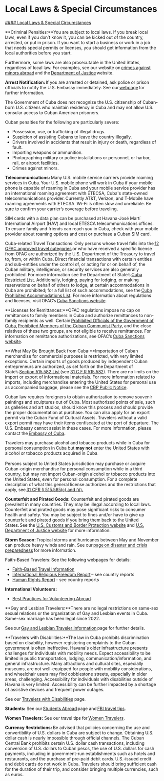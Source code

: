 # Local Laws & Special Circumstances

[#### Local Laws & Special Circumstances](javascript:void(0); "Local Laws & Special Circumstances")

**Criminal Penalties:**You are subject to local laws. If you break local laws, even if you don’t know it, you can be kicked out of the country, arrested, or put in prison. If you want to start a business or work in a job that needs special permits or licenses, you should get information from the local authorities before you start.

Furthermore, some laws are also prosecutable in the United States, regardless of local law. For examples, see our website on [crimes against minors abroad](https://travel.state.gov/content/travel/en/international-travel/emergencies/arrest-detention/crimes-against-minors.html) and the [Department of Justice](https://www.justice.gov/criminal/criminal-ccips) website.

**Arrest Notification:** If you are arrested or detained, ask police or prison officials to notify the U.S. Embassy immediately. See our [webpage](https://travel.state.gov/content/travel/en/international-travel/emergencies/arrest-detention.html) for further information.

The Government of Cuba does not recognize the U.S. citizenship of Cuban-born U.S. citizens who maintain residency in Cuba and may not allow U.S. consular access to Cuban American prisoners.

Cuban penalties for the following are particularly severe:

* Possession, use, or trafficking of illegal drugs.
* Suspicion of assisting Cubans to leave the country illegally.
* Drivers involved in accidents that result in injury or death, regardless of fault.
* Importing weapons or ammunition.
* Photographing military or police installations or personnel, or harbor, rail, or airport facilities.
* Crimes against minors.

**Telecommunications:** Many U.S. mobile service carriers provide roaming services in Cuba. Your U.S. mobile phone will work in Cuba if your mobile phone is capable of roaming in Cuba and your mobile service provider has an international roaming agreement with ETECSA, Cuba's state-owned telecommunications provider. Currently AT&T, Verizon, and T-Mobile have roaming agreements with ETECSA. Wi-Fi is often slow and unreliable. Be sure to confirm your carrier’s coverage before traveling.

SIM cards with a data plan can be purchased at Havana-José Martí International Airport (HAV) and local ETESCA telecommunications offices. To ensure family and friends can reach you in Cuba, check with your mobile provider about roaming options and cost or purchase a Cuban SIM card.

Cuba-related Travel Transactions: Only persons whose travel falls into the [12 OFAC approved travel categories](https://cu.usembassy.gov/services/traveling-to-cuba/) or who have received a specific license from OFAC are authorized by the U.S. Department of the Treasury to travel to, from, or within Cuba. Direct financial transactions with certain entities and sub-entities under the control of, or acting for or on behalf of, the Cuban military, intelligence, or security services are also generally prohibited. For more information see the Department of State’s [Cuba Restricted List](https://www.state.gov/cuba-sanctions/cuba-restricted-list/). Additionally, lodging, paying for lodging, or making reservations on behalf of others to lodge, at certain accommodations in Cuba are prohibited; for a full list of such accommodations, see the [Cuba Prohibited Accommodations List](https://www.state.gov/cuba-prohibited-accommodations-list-initial-publication/). For more information about regulations and licenses, visit OFAC’s [Cuba Sanctions website](https://ofac.treasury.gov/sanctions-programs-and-country-information/cuba-sanctions).

**Licenses for Remittances:**OFAC regulations impose no cap on remittances to family members in Cuba and authorize remittances to non-family recipients as well. Certain [Prohibited Officials of the Government of Cuba](https://www.ecfr.gov/current/title-31/subtitle-B/chapter-V/part-515/subpart-C/section-515.337), [Prohibited Members of the Cuban Communist Party](https://www.ecfr.gov/current/title-31/subtitle-B/chapter-V/part-515/subpart-C/section-515.338), and the close relatives of these two groups, are not eligible to receive remittances. For information on remittance authorizations, see OFAC’s [Cuba Sanctions website](https://ofac.treasury.gov/sanctions-programs-and-country-information/cuba-sanctions).

**What May Be Brought Back from Cuba:**Importation of Cuban merchandise for commercial purposes is restricted, with very limited exceptions. Certain imports of goods produced by independent Cuban entrepreneurs are authorized, as set forth on the Department of State’s [Section 515.582 List](https://www.state.gov/division-for-counter-threat-finance-and-sanctions/the-state-departments-section-515-582-list) (see [31 C.F.R 515.582](https://www.ecfr.gov/current/title-31/subtitle-B/chapter-V/part-515/subpart-E/section-515.582)). There are no limits on the import or export of informational materials. For more information related to imports, including merchandise entering the United States for personal use as accompanied baggage, please see the [CBP Public Notice](https://www.cbp.gov/trade/basic-import-export/cbp-public-notice-process-imports-cuba).

Cuban law requires foreigners to obtain authorization to remove souvenir paintings and sculptures out of Cuba. Most authorized points of sale, such as galleries and art studios, should know this process and should provide the proper documentation at purchase. You can also apply for an export permit via the Cuban Fund of Cultural Assets. Travelers without a valid export permit may have their items confiscated at the port of departure. The U.S. Embassy cannot assist in these cases. For more information, please contact the [Embassy of Cuba](https://misiones.cubaminrex.cu/en/usa/embassy-cuba-usa).

Travelers may purchase alcohol and tobacco products while in Cuba for personal consumption in Cuba but **may not** enter the United States with alcohol or tobacco products acquired in Cuba.   
   
Persons subject to United States jurisdiction may purchase or acquire Cuban-origin merchandise for personal consumption while in a third country, but may not import Cuban-origin alcohol or tobacco products into the United States, even for personal consumption. For a complete description of what this general license authorizes and the restrictions that apply, see [31 CFR § 515.585(c) and (d).](https://www.ecfr.gov/current/title-31/subtitle-B/chapter-V/part-515/subpart-E/section-515.585)

**Counterfeit and Pirated Goods:** Counterfeit and pirated goods are prevalent in many countries. They may be illegal according to local laws. Counterfeit and pirated goods may pose significant risks to consumer health and safety. You may be subject to fines and/or have to give up counterfeit and pirated goods if you bring them back to the United States. See the [U.S. Customs and Border Protection website](https://www.cbp.gov/trade/fakegoodsrealdangers#:~:text=It%20is%20illegal%20to%20purchase%20counterfeit%20goods.%20Bringing,activities%2C%20such%20as%20forced%20labor%20or%20human%20trafficking.) and [U.S. Department of Justice website](https://www.justice.gov/criminal/criminal-ccips) for more information.

**Storm Season:** Tropical storms and hurricanes between May and November can produce heavy winds and rain. See our [page on disaster and crisis preparedness](https://travel.state.gov/content/travel/en/international-travel/before-you-go/crisis_and_disaster_abroad_be_ready.html) for more information.

Faith-Based Travelers: See the following webpages for details:

* [Faith-Based Travel Information](https://travel.state.gov/content/travel/en/international-travel/before-you-go/travelers-with-special-considerations/faith-based-travel.html)
* [International Religious Freedom Report](https://www.state.gov/international-religious-freedom-reports/) – see country reports
* [Human Rights Report](https://www.state.gov/reports-bureau-of-democracy-human-rights-and-labor/country-reports-on-human-rights-practices/) – see country reports

**International Volunteers:**

* [Best Practices for Volunteering Abroad](https://travel.state.gov/content/travel/en/international-travel/before-you-go/travelers-with-special-considerations/volunteering-abroad.html)

**Gay and Lesbian Travelers:**There are no legal restrictions on same-sex sexual relations or the organization of Gay and Lesbian events in Cuba. Same-sex marriage has been legal since 2022.

See our [Gay and Lesbian Traveler Information](https://travel.state.gov/content/travel/en/international-travel/before-you-go/travelers-with-special-considerations/lgbti.html) page for further details.

**Travelers with Disabilities:**The law in Cuba prohibits discrimination based on disability, however registering complaints to the Cuban government is often ineffective. Havana's older infrastructure presents challenges for individuals with mobility needs. Expect accessibility to be limited in public transportation, lodging, communication/information, and general infrastructure. Many attractions and cultural sites, especially museums, are not well-equipped for people with mobility considerations, and wheelchair users may find cobblestone streets, especially in older areas, challenging. Accessibility for individuals with disabilities outside of Havana is very limited. Accessibility can be further impacted by a shortage of assistive devices and frequent power outages.

See our [Travelers with Disabilities](https://travel.state.gov/content/travel/en/international-travel/before-you-go/travelers-with-special-considerations/traveling-with-disabilties.html) page.

**Students:** See our [Students Abroad](https://travel.state.gov/content/travel/en/international-travel/before-you-go/travelers-with-special-considerations/students.html) page and [FBI travel tips](https://ucr.fbi.gov/investigate/counterintelligence/student-brochure).

**Women Travelers:** See our travel tips for [Women Travelers](https://travel.state.gov/content/travel/en/international-travel/before-you-go/travelers-with-special-considerations/women-travelers.html).

**Currency Restrictions:** Be advised that policies concerning the use and convertibility of U.S. dollars in Cuba are subject to change. Obtaining U.S. dollar cash is nearly impossible through official channels. The Cuban Central Bank prohibits certain U.S. dollar cash transactions, including conversion of U.S. dollars to Cuban pesos, the use of U.S. dollars for cash payments, including in government-run establishments such as hotels and restaurants, and the purchase of pre-paid debit cards. U.S.-issued credit and debit cards do not work in Cuba. Travelers should bring sufficient cash for the duration of their trip, and consider bringing multiple currencies, such as euros.